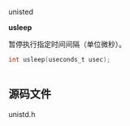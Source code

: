 unisted





**usleep**

暂停执行指定时间间隔（单位微秒）。

```c
int usleep(useconds_t usec);
```

```c

```




## 源码文件

unistd.h


